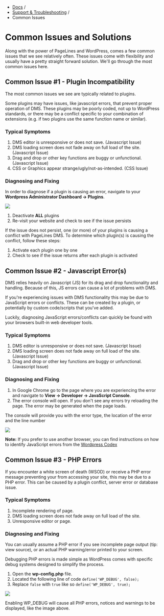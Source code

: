 <div class="row-fluid">
	<div class="span12">
		<ul class="breadcrumb">
  			<li><a href="http://docs.pagelines.com/">Docs</a> <span class="divider">/</span></li>
  			<li><a href="http://docs.pagelines.com/support-troubleshooting">Support & Troubleshooting</a> <span class="divider">/</span></li>
  			<li class="active">Common Issues</li>
		</ul>
	</div>
</div>

# Common Issues and Solutions #

Along with the power of PageLines and WordPress, comes a few common issues that we see relatively often. These issues come with flexibility and usually have a pretty straight forward solution. We'll go through the most common issues here. 

## Common Issue #1 - Plugin Incompatibility ##

The most common issues we see are typically related to plugins. 

Some plugins may have issues, like javascript errors, that prevent proper operation of DMS. These plugins may be poorly coded, not up to WordPress standards, or there may be a conflict specific to your combination of extensions (e.g. if two plugins use the same function name or similar).

### Typical Symptoms ###

<ol>
<li>DMS editor is unresponsive or does not save. (Javascript Issue)</li>
<li>DMS loading screen does not fade away on full load of the site. (Javascript Issue)</li>
<li>Drag and drop or other key functions are buggy or unfunctional. (Javascript Issue)</li>
<li>CSS or Graphics appear strange/ugly/not-as-intended. (CSS Issue)</li>
</ol>

### Diagnosing and Fixing ###

In order to diagnose if a plugin is causing an error, navigate to your **Wordpress Administrator Dashboard &rarr; Plugins**.

![](https://raw.github.com/pagelines/Docs/master/gh-pages-template/public/img/wp-dash-plugins.jpg)

1. Deactivate **ALL** plugins
2. Re-visit your website and check to see if the issue persists

If the issue does not persist, one (or more) of your plugins is causing a conflict with PageLines DMS. To determine which plugin(s) is causing the conflict, follow these steps:

1. Activate each plugin one by one
2. Check to see if the issue returns after each plugin is activated

## Common Issue #2 - Javascript Error(s) ##

DMS relies heavily on Javascript (JS) for its drag and drop functionality and handling. Because of this, JS errors can cause a lot of problems with DMS. 

If you're experiencing issues with DMS functionality this may be due to JavaScript errors or conflicts. These can be created by a plugin, or potentially by custom code/scripts that you've added. 

Luckily, diagnosing JavaScript errors/conflicts can quickly be found with your browsers built-in web developer tools. 

### Typical Symptoms ###

<ol>
<li>DMS editor is unresponsive or does not save. (Javascript Issue)</li>
<li>DMS loading screen does not fade away on full load of the site. (Javascript Issue)</li>
<li>Drag and drop or other key functions are buggy or unfunctional. (Javascript Issue)</li>
</ol>

### Diagnosing and Fixing ###

<ol>
<li>In Google Chrome go to the page where you are experiencing the error and navigate to <strong>View &rarr; Developer &rarr; JavaScript Console</strong>.</li>
<li>The error console will open. If you don't see any errors try reloading the page. The error may be generated when the page loads.</li>
</ol>

The console will provide you with the error type, the location of the error and the line number

![](https://raw.github.com/pagelines/Docs/master/gh-pages-template/public/img/js-error.jpg)

**Note:** If you prefer to use another browser, you can find instructions on how to identify JavaScript errors from the [Wordpress Codex](http://codex.wordpress.org/Using_Your_Browser_to_Diagnose_JavaScript_Errors)

##  Common Issue #3 - PHP Errors ##

If you encounter a white screen of death (WSOD) or receive a PHP error message preventing your from accessing your site,
this may be due to a PHP error. This can be caused by a plugin conflict, server error or database issue. 

### Typical Symptoms ###

<ol>
<li>Incomplete rendering of page.</li>
<li>DMS loading screen does not fade away on full load of the site.</li>
<li>Unresponsive editor or page.</li>
</ol>

### Diagnosing and Fixing ###

You can usually assume a PHP error if you see incomplete page output (tip: view source), or an actual PHP warning/error printed to your screen.

Debugging PHP errors is made simple as WordPress comes with specific debug systems designed to simplify the process.

1. Open the **wp-config.php** file.
2. Located the following line of code `define('WP_DEBUG', false);`
3. Replace `false` with `true` like so `define('WP_DEBUG', true);`

![](https://raw.github.com/pagelines/Docs/master/gh-pages-template/public/img/php-error.jpg)

Enabling WP_DEBUG will cause all PHP errors, notices and warnings to be displayed, like the image above.


